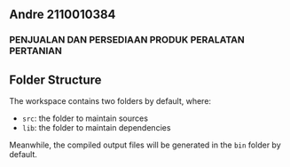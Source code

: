 ## Andre 2110010384

<h3>PENJUALAN DAN PERSEDIAAN
PRODUK PERALATAN PERTANIAN<h3>

## Folder Structure

The workspace contains two folders by default, where:

- `src`: the folder to maintain sources
- `lib`: the folder to maintain dependencies

Meanwhile, the compiled output files will be generated in the `bin` folder by default.

